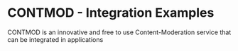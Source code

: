 # CONTMOD - Integration Examples

CONTMOD is an innovative and free to use Content-Moderation service that can be integrated in applications
